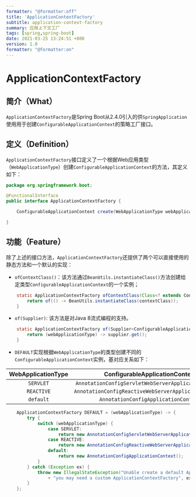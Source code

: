 ```yaml
---
formatter: "@formatter:off"
title: 'ApplicationContextFactory'
subtitle: application-context-factory 
summary: 应用上下文工厂
tags: [spring,spring-boot] 
date: 2021-03-25 13:24:51 +800 
version: 1.0
formatter: "@formatter:on"
---
```


# ApplicationContextFactory

## 简介（What）

`ApplicationContextFactory`是Spring Boot从2.4.0引入的供`SpringApplication`使用用于创建`ConfigurableApplicationContext`的策略工厂接口。

## 定义（Definition）

`ApplicationContextFactory`接口定义了一个根据Web应用类型（`WebApplicationType`）创建`ConfigurableApplicationContext`的方法，其定义如下：

```java
package org.springframework.boot;

@FunctionalInterface
public interface ApplicationContextFactory {

    ConfigurableApplicationContext create(WebApplicationType webApplicationType);

}
```

## 功能（Feature）

除了上述的接口方法，`ApplicationContextFactory`还提供了两个可以直接使用的静态方法和一个默认的实现：

* `ofContextClass()`：该方法通过`BeanUtils.instantiateClass()`方法创建给定类型`ConfigurableApplicationContext`的一个实例；

```java
    static ApplicationContextFactory ofContextClass(Class<? extends ConfigurableApplicationContext> contextClass) {
        return of(() -> BeanUtils.instantiateClass(contextClass));
    }
```

* `of(Supplier)`: 该方法是对Java 8流式编程的支持。

```java
    static ApplicationContextFactory of(Supplier<ConfigurableApplicationContext> supplier) {
        return (webApplicationType) -> supplier.get();
    }
```

* `DEFAULT`实现根据`WebApplicationType`的类型创建不同的`ConfigurableApplicationContext`实例，基对应关系如下：

| WebApplicationType |            ConfigurableApplicationContext             |
| :----------------: | :---------------------------------------------------: |
|     `SERVLET`      | `AnnotationConfigServletWebServerApplicationContext`  |
|     `REACTIVE`     | `AnnotationConfigReactiveWebServerApplicationContext` |
|     `default`      |         `AnnotationConfigApplicationContext`          |

```java
    ApplicationContextFactory DEFAULT = (webApplicationType) -> {
        try {
            switch (webApplicationType) {
                case SERVLET:
                    return new AnnotationConfigServletWebServerApplicationContext();
                case REACTIVE:
                    return new AnnotationConfigReactiveWebServerApplicationContext();
                default:
                    return new AnnotationConfigApplicationContext();
            }
        } catch (Exception ex) {
            throw new IllegalStateException("Unable create a default ApplicationContext instance, "
                + "you may need a custom ApplicationContextFactory", ex);
        }
    };
```

